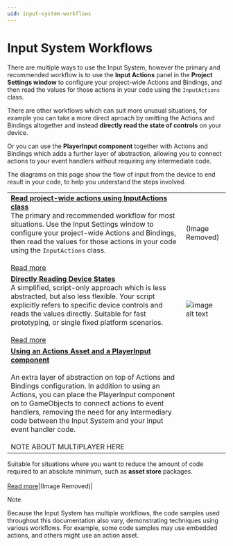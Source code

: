 ```yaml
---
uid: input-system-workflows
---
```


# Input System Workflows

There are multiple ways to use the Input System, however the primary and recommended workflow is to use the **Input Actions** panel in the **Project Settings window** to configure your project-wide Actions and Bindings, and then read the values for those actions in your code using the `InputActions` class.

There are other workflows which can suit more unusual situations, for example you can take a more direct aproach by omitting the Actions and Bindings altogether and instead **directly read the state of controls** on your device.

Or you can use the **PlayerInput component** together with Actions and Bindings which adds a further layer of abstraction, allowing you to connect actions to your event handlers without requiring any intermediate code.

The diagrams on this page show the flow of input from the device to end result in your code, to help you understand the steps involved.



|   |   |
|---|---|
|[**Read project-wide actions using InputActions class**](Workflow-ProjectWideActions.html)<br/>The primary and recommended workflow for most situations. Use the Input Settings window to configure your project-wide Actions and Bindings, then read the values for those actions in your code using the `InputActions` class.<br/><br/>[Read more](Workflow-ActionsAsset.html)|(Image Removed)|
|[**Directly Reading Device States**](Workflow-Direct.html)<br/>A simplified, script-only approach which is less abstracted, but also less flexible. Your script explicitly refers to specific device controls and reads the values directly. Suitable for fast prototyping, or single fixed platform scenarios.<br/><br/>[Read more](Workflow-Direct.html) |![image alt text](Images/Workflow-Direct.svg)|
|[**Using an Actions Asset and a PlayerInput component**](Workflow-PlayerInput.html)<br/><br/>An extra layer of abstraction on top of Actions and Bindings configuration. In addition to using an Actions, you can place the PlayerInput component on to GameObjects to connect actions to event handlers, removing the need for any intermediary code between the Input System and your input event handler code.<br/><br/>NOTE ABOUT MULTIPLAYER HERE

Suitable for situations where you want to reduce the amount of code required to an absolute minimum, such as **asset store** packages.<br/><br/>[Read more](Workflow-PlayerInput.html)|(Image Removed)|

>[!Note]
>Because the Input System has multiple workflows, the code samples used throughout this documentation also vary, demonstrating techniques using various workflows. For example, some code samples may use embedded actions, and others might use an action asset.
